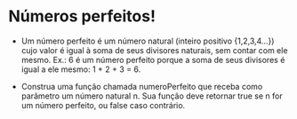 # Números perfeitos!

- Um número perfeito é um número natural (inteiro positivo {1,2,3,4…}) cujo valor é igual à soma de seus divisores naturais, sem contar com ele mesmo. Ex.: 6 é um número perfeito porque a soma de seus divisores é igual a ele mesmo: 1 + 2 + 3 = 6.

- Construa uma função chamada numeroPerfeito que receba como parâmetro um número natural n. Sua função deve retornar true se n for um número perfeito, ou false caso contrário.

# 